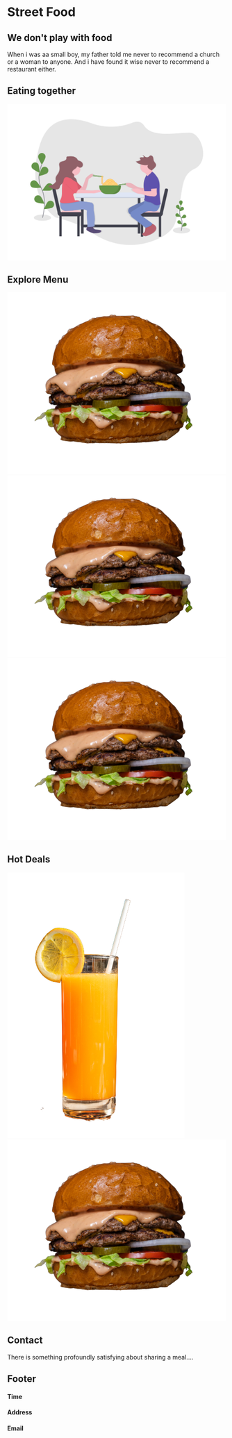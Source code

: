 # Street Food

## We don't play with food
When i was aa small boy, my father told me never to recommend a church or a woman to anyone. And i have found it wise never to recommend a restaurant either.

## Eating together
![Alt text](/images/eating_together.png)

## Explore Menu
![Alt text](/images/amirali-mirhashemian-sc5sTPMrVfk-unsplash-removebg-preview.png)
![Alt text](/images/amirali-mirhashemian-sc5sTPMrVfk-unsplash-removebg-preview.png)
![Alt text](/images/amirali-mirhashemian-sc5sTPMrVfk-unsplash-removebg-preview.png)

## Hot Deals
![Alt text](/images/abhishek-hajare-kkrXVKK-jhg-unsplash-removebg-preview.png)
![Alt text](/images/amirali-mirhashemian-sc5sTPMrVfk-unsplash-removebg-preview.png)

## Contact
There is something profoundly satisfying about sharing a meal....

## Footer
#### Time
#### Address
#### Email